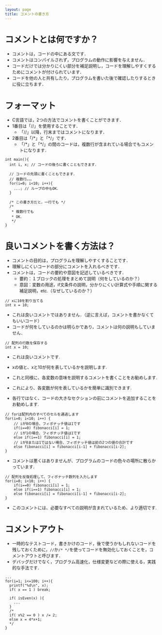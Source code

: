 ```yaml
---
layout: page
title: コメントの書き方
---
```


# コメントとは何ですか？
* コメントは，コードの中にある文です．
* コメントはコンパイルされず，プログラムの動作に影響を与えません．
* コードだけでは分かりにくい部分を補足説明し，コードを理解しやすくするためにコメントが付けられています．
* コードを他の人と共有したり，プログラムを書いた後で確認したりするときに役に立ちます．


# フォーマット
* C言語では，2つの方法でコメントを書くことができます．
* 1番目は「//」を使用することです．
   * 「//」以降，行末まではコメントになります．
* 2番目は「/\*」と「\*/」です．
   * 「/\*」と「\*/」の間のコードは，複数行が含まれている場合でもコメントになります．

```
int main(){
  int i, x; // コードの後ろに書くこともできます．

  // コードの先頭に書くこともできます．
  // 複数行。。。
  for(i=0; i<10; i++){
    ...; // ループの中もOK．
  }
  
  /* この書き方だと，一行でも */
  /*
   * 複数行でも
   * OK．
   */
}
```


# 良いコメントを書く方法は？
* コメントの目的は，プログラムを理解しやすくすることです．
* 理解しにくいコードの部分にコメントを入れるべきです．
* コメントは，コードの要約や意図を記述しているべきです．
  * 要約：１ブロックの処理をまとめて説明（何をしているのか？）
  * 意図：変数の用途，if文条件の説明，分かりにくい計算式や手順に関する補足説明，etc.（なぜしているのか？）

~~~
// xに10を割り当てる
int x = 10;
~~~

* これは良いコメントではありません．（逆に言えば，コメントを書かなくてもいいコード）
* コードが何をしているのかは明らかであり，コメントは何の説明もしていません．

~~~
// 配列の行数を保存する
int x = 10;
~~~

* これは良いコメントです.
* xの値と、xと10が何を表しているかを説明します.
* これと同様に、各変数の意味を説明するコメントを書くことをお勧めします.
* これにより、各変数が何を表しているかを簡単に識別できます.

* 各行ではなく、コードの大きなセクションの前にコメントを追加することをお勧めします.

~~~
// forは配列内のすべてのセルを通過します
for(i=0; i<10; i++) {
	// iが0の場合、フィボナッチ値は1です
	if(i==0) fibonacci[i] = 1;
	// iが1の場合、フィボナッチ値は1です
	else if(i==1) fibonacci[i] = 1;
	// iが0または1ではない場合、フィボナッチ値は前の2つの値の合計です
	else fibonacci[i] = fibonacci[i-1] + fibonacci[i-2];
}
~~~

* コメントは悪くはありませんが、プログラムのコードの色々の場所に散らかっています.

~~~
// 配列を反復処理して、フィボナッチ数列を入力します
for(i=0; i<10; i++) {
	if(i==0) fibonacci[i] = 1;
	else if(i==1) fibonacci[i] = 1;
	else fibonacci[i] = fibonacci[i-1] + fibonacci[i-2];
}
~~~

* このコメントには、必要なすべての説明が含まれているため、より適切です.


# コメントアウト
* 一時的なテストコード，書きかけのコード，後で使うかもしれないコードを残しておくために，`//`か`/* */`を使ってコードを無効化しておくことを，コメントアウトと呼びます．
* デバッグだけでなく，プログラム高速化，仕様変更などの際に使える，実践的な手法です．

```
...
for(i=1; i<=100; i++){
  printf("%d\n", x);
  if( x == 1 ) break;
  
  if( isEven(x) ){
    ...
  }
  /*
  if( x%2 == 0 ) x /= 2;
  else x = 4*x+1;
  */
}
```
